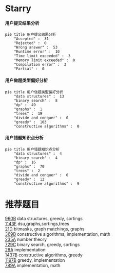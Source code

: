 # Starry

<!-- tabs:start -->



#### **用户提交结果分析**

```mermaid
pie title 用户提交结果分析
    "Accepted" :  31
    "Rejected" :  0
    "Wrong answer" :  53
    "Runtime error" :  10
    "Time limit exceeded" :  3
    "Memory limit exceeded" :  0
    "Compilation error" :  3
    "Partial" :  0
```

#### **用户做题类型偏好分析**

```mermaid
pie title 用户做题类型偏好分析
    "data structures" :  13
    "binary search" :  8
    "dp" :  49
    "graphs" :  1
    "trees" :  19
    "divide and conquer" :  0
    "greedy" :  103
    "constructive algorithms" :  0
```
#### **用户错题知识点分析**

```mermaid
pie title 用户错题知识点分析
    "data structures" :  4
    "binary search" :  4
    "dp" :  16
    "graphs" :  70
    "trees" :  2
    "divide and conquer" :  0
    "greedy" :  12
    "constructive algorithms" :  9
```



<!-- tabs:end -->
# 推荐题目
[960B](https://codeforces.com/contest/960/problem/B)		data structures,
                        greedy,
                        sortings		  
[1143F](https://codeforces.com/contest/1143/problem/F)		dsu,graphs,sortings,trees		  
[21D](https://codeforces.com/contest/21/problem/D)		bitmasks,
                        graph matchings,
                        graphs		  
[369B](https://codeforces.com/contest/369/problem/B)		constructive algorithms,
                        implementation,
                        math		  
[235A](https://codeforces.com/contest/235/problem/A)		number theory		  
[729C](https://codeforces.com/contest/729/problem/C)		binary search,
                        greedy,
                        sortings		  
[28A](https://codeforces.com/contest/28/problem/A)		implementation		  
[1437B](https://codeforces.com/contest/1437/problem/B)		constructive algorithms,
                        greedy		  
[1197B](https://codeforces.com/contest/1197/problem/B)		greedy,
                        implementation		  
[789A](https://codeforces.com/contest/789/problem/A)		implementation,
                        math		  
